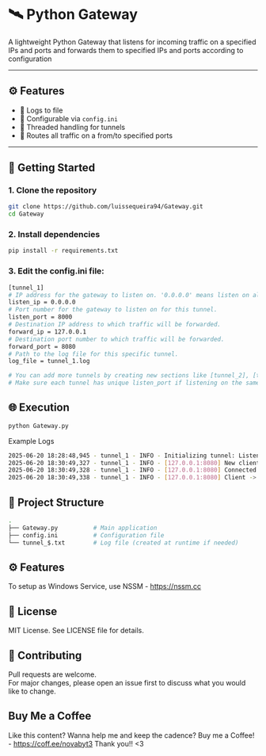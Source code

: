 # 🛰️ Python Gateway

A lightweight Python Gateway that listens for incoming traffic on a specified IPs and ports and forwards them to specified IPs and ports according to configuration

---

## ⚙️ Features

- 📄 Logs to file
- 🧩 Configurable via `config.ini`
- 🧵 Threaded handling for tunnels
- 📡 Routes all traffic on a from/to specified ports

---

## 🚀 Getting Started

### 1. Clone the repository

```bash
git clone https://github.com/luissequeira94/Gateway.git
cd Gateway
```

### 2. Install dependencies
```bash
pip install -r requirements.txt
```

### 3. Edit the config.ini file:
```bash
[tunnel_1]
# IP address for the gateway to listen on. '0.0.0.0' means listen on all available interfaces.
listen_ip = 0.0.0.0
# Port number for the gateway to listen on for this tunnel.
listen_port = 8000
# Destination IP address to which traffic will be forwarded.
forward_ip = 127.0.0.1
# Destination port number to which traffic will be forwarded.
forward_port = 8080
# Path to the log file for this specific tunnel.
log_file = tunnel_1.log

# You can add more tunnels by creating new sections like [tunnel_2], [tunnel_3], etc.
# Make sure each tunnel has unique listen_port if listening on the same IP.
```

## 🌐 Execution

```bash
python Gateway.py
```

Example Logs
```bash
2025-06-20 18:28:48,945 - tunnel_1 - INFO - Initializing tunnel: Listen on 0.0.0.0:8000, Forward to 127.0.0.1:8080
2025-06-20 18:30:49,327 - tunnel_1 - INFO - [127.0.0.1:8080] New client connected from ('127.0.0.1', 28184)
2025-06-20 18:30:49,328 - tunnel_1 - INFO - [127.0.0.1:8080] Connected to destination 127.0.0.1:8080
2025-06-20 18:30:49,338 - tunnel_1 - INFO - [127.0.0.1:8080] Client -> Destination: No more data. Connection closed.

```

## 📁 Project Structure
```bash
.
├── Gateway.py          # Main application
├── config.ini          # Configuration file
└── tunnel_$.txt        # Log file (created at runtime if needed)
```
## ⚙️ Features
To setup as Windows Service, use NSSM - https://nssm.cc

## 📜 License
MIT License. See LICENSE file for details.

## 🤝 Contributing
Pull requests are welcome.  
For major changes, please open an issue first to discuss what you would like to change.

## Buy Me a Coffee
Like this content? Wanna help me and keep the cadence? Buy me a Coffee! - https://coff.ee/novabyt3
Thank you!! <3 
